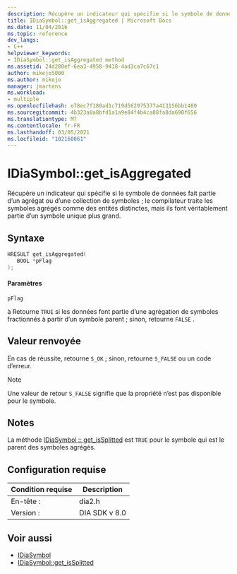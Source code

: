 ```yaml
---
description: Récupère un indicateur qui spécifie si le symbole de données fait partie d’un agrégat ou d’une collection de symboles ; le compilateur traite les symboles agrégés comme des entités distinctes, mais ils font véritablement partie d’un symbole unique plus grand.
title: IDiaSymbol::get_isAggregated | Microsoft Docs
ms.date: 11/04/2016
ms.topic: reference
dev_langs:
- C++
helpviewer_keywords:
- IDiaSymbol::get_isAggregated method
ms.assetid: 24d280ef-6ea3-4958-9418-4ad3ca7c67c1
author: mikejo5000
ms.author: mikejo
manager: jmartens
ms.workload:
- multiple
ms.openlocfilehash: e78ec7f180ad1c719d562975377a413156bb1480
ms.sourcegitcommit: 4b323a8a8bfd1a1a9e84f4b4ca88fa8da690f656
ms.translationtype: MT
ms.contentlocale: fr-FR
ms.lasthandoff: 03/05/2021
ms.locfileid: "102160861"
---
```

# <a name="idiasymbolget_isaggregated"></a>IDiaSymbol::get_isAggregated
Récupère un indicateur qui spécifie si le symbole de données fait partie d’un agrégat ou d’une collection de symboles ; le compilateur traite les symboles agrégés comme des entités distinctes, mais ils font véritablement partie d’un symbole unique plus grand.

## <a name="syntax"></a>Syntaxe

```C++
HRESULT get_isAggregated(
   BOOL *pFlag
);
```

#### <a name="parameters"></a>Paramètres
 `pFlag`

à Retourne `TRUE` si les données font partie d’une agrégation de symboles fractionnés à partir d’un symbole parent ; sinon, retourne `FALSE` .

## <a name="return-value"></a>Valeur renvoyée
 En cas de réussite, retourne `S_OK` ; sinon, retourne `S_FALSE` ou un code d’erreur.

> [!NOTE]
> Une valeur de retour `S_FALSE` signifie que la propriété n’est pas disponible pour le symbole.

## <a name="remarks"></a>Notes
 La méthode [IDiaSymbol :: get_isSplitted](../../debugger/debug-interface-access/idiasymbol-get-issplitted.md) est `TRUE` pour le symbole qui est le parent des symboles agrégés.

## <a name="requirements"></a>Configuration requise

|Condition requise|Description|
|-----------------|-----------------|
|En-tête :|dia2.h|
|Version :|DIA SDK v 8.0|

## <a name="see-also"></a>Voir aussi
- [IDiaSymbol](../../debugger/debug-interface-access/idiasymbol.md)
- [IDiaSymbol::get_isSplitted](../../debugger/debug-interface-access/idiasymbol-get-issplitted.md)

